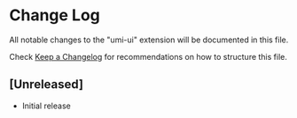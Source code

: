 # Change Log

All notable changes to the "umi-ui" extension will be documented in this file.

Check [Keep a Changelog](http://keepachangelog.com/) for recommendations on how to structure this file.

## [Unreleased]

- Initial release